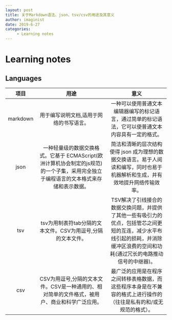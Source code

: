 ```yaml
---
layout: post
title: 关于Markdown语法、json、tsv/csv的用途及其意义
author: imaginist
date: 2019-6-27
categories:
     - Learning notes
---
```


# Learning notes
## Languages

|项目 |用途 |意义  |
| :--------: | :--------:| :--:|
| markdown| 用于编写说明文档,适用于网络的书写语言。| 一种可以使用普通文本编辑器编写的标记语言，通过简单的标记语法，它可以使普通文本内容具有一定的格式。|
| json| 一种轻量级的数据交换格式。它基于 ECMAScript(欧洲计算机协会制定的js规范)的一个子集，采用完全独立于编程语言的文本格式来存储和表示数据。| 简洁和清晰的层次结构使得 json 成为理想的数据交换语言。易于人阅读和编写，同时也易于机器解析和生成，并有效地提升网络传输效率。|
| tsv| tsv为用制表符tab分隔的文本文件。CSV为用逗号,分隔的文本文件。| TSV解决了引线接合的数据交换问题，并提供了其他一些有吸引力的优点，包括管芯之间更短的互连，减少水平布线引起的损耗，并消除缓冲区浪费的空间和功耗(通过冗长的电路推动信号的中继器)。|
| csv| CSV为用逗号,分隔的文本文件。CSV是一种通用的、相对简单的文件格式，被用户、商业和科学广泛应用。| 最广泛的应用是在程序之间转移表格数据，而这些程序本身是在不兼容的格式上进行操作的（往往是私有的和/或无规范的格式）。|